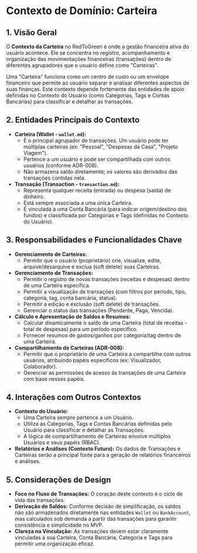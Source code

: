 # Contexto de Domínio: Carteira

## 1. Visão Geral

O **Contexto da Carteira** no RedToGreen é onde a gestão financeira ativa do usuário acontece. Ele se concentra no registro, acompanhamento e organização das movimentações financeiras (transações) dentro de diferentes agrupadores que o usuário define como "Carteiras".

Uma "Carteira" funciona como um centro de custo ou um envelope financeiro que permite ao usuário separar e analisar diferentes aspectos de suas finanças. Este contexto depende fortemente das entidades de apoio definidas no Contexto do Usuário (como Categorias, Tags e Contas Bancárias) para classificar e detalhar as transações.

## 2. Entidades Principais do Contexto

* **Carteira (Wallet - `wallet.md`):**
    * É o principal agrupador de transações. Um usuário pode ter múltiplas carteiras (ex: "Pessoal", "Despesas da Casa", "Projeto Viagem").
    * Pertence a um usuário e pode ser compartilhada com outros usuários (conforme ADR-008).
    * Não armazena saldo diretamente; os valores são derivados das transações contidas nela.
* **Transação (Transaction - `transaction.md`):**
    * Representa qualquer receita (entrada) ou despesa (saída) de dinheiro.
    * Está sempre associada a uma única Carteira.
    * É vinculada a uma Conta Bancária (para indicar origem/destino dos fundos) e classificada por Categorias e Tags (definidas no Contexto do Usuário).

## 3. Responsabilidades e Funcionalidades Chave

* **Gerenciamento de Carteiras:**
    * Permitir que o usuário (proprietário) crie, visualize, edite, arquive/desarquive e exclua (soft delete) suas Carteiras.
* **Gerenciamento de Transações:**
    * Permitir o registro de novas transações (receitas e despesas) dentro de uma Carteira específica.
    * Permitir a visualização de transações (com filtros por período, tipo, categoria, tag, conta bancária, status).
    * Permitir a edição e exclusão (soft delete) de transações.
    * Gerenciar o status das transações (Pendente, Paga, Vencida).
* **Cálculo e Apresentação de Saldos e Resumos:**
    * Calcular dinamicamente o saldo de uma Carteira (total de receitas - total de despesas) para um período específico.
    * Fornecer resumos de gastos/ganhos por categoria/tag dentro de uma Carteira.
* **Compartilhamento de Carteiras (ADR-008):**
    * Permitir que o proprietário de uma Carteira a compartilhe com outros usuários, atribuindo papéis específicos (ex: Visualizador, Colaborador).
    * Gerenciar as permissões de acesso às transações de uma Carteira com base nesses papéis.

## 4. Interações com Outros Contextos

* **Contexto do Usuário:**
    * Uma Carteira sempre pertence a um Usuário.
    * Utiliza as Categorias, Tags e Contas Bancárias definidas pelo Usuário para classificar e detalhar as Transações.
    * A lógica de compartilhamento de Carteiras envolve múltiplos Usuários e seus papéis (RBAC).
* **Relatórios e Análises (Contexto Futuro):** Os dados de Transações e Carteiras serão a principal fonte para a geração de relatórios financeiros e análises.

## 5. Considerações de Design

* **Foco no Fluxo de Transações:** O coração deste contexto é o ciclo de vida das transações.
* **Derivação de Saldos:** Conforme decisão de simplificação, os saldos não são armazenados diretamente nas entidades `Wallet` ou `BankAccount`, mas calculados sob demanda a partir das transações para garantir consistência e simplicidade no MVP.
* **Clareza na Vinculação:** As transações devem estar claramente vinculadas à sua Carteira, Conta Bancária, Categoria e Tags para permitir uma organização eficaz.
